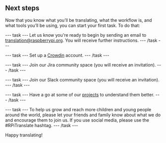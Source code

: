 ## Next steps

Now that you know what you’ll be translating, what the workflow is, and what tools you’ll be using, you can start your first task. To do that:

\--- task \--- Let us know you're ready to begin by sending an email to translation@raspberrypi.org. You will receive further instructions. \--- /task \---

\--- task \--- Set up a [Crowdin](https://crowdin.com/join) account. \--- /task \---

\--- task \--- Join our Jira community space (you will receive an invitation). \--- /task \---

\--- task \--- Join our Slack community space (you will receive an invitation). \--- /task \---

\--- task \--- Have a go at some of our [projects](https://projects.raspberrypi.org) to understand them better. \--- /task \---

\--- task \--- To help us grow and reach more children and young people around the world, please let your friends and family know about what we do and encourage them to join us. If you use social media, please use the #RPiTranslate hashtag. \--- /task \---

Happy translating!
